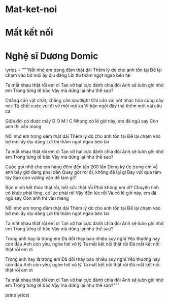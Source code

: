 # Mat-ket-noi
# Mất kết  nối
# Nghệ sĩ Dương Domic
lyrics = """Nỗi nhớ em trong đêm thật dài
Thêm lý do cho anh tồn tại
Để lại chạm vào bờ môi ấy dịu dàng
Lời thì thầm ngọt ngào bên tai

Ta mất nhau thật rồi em ơi
Tan vỡ hai cực đành chia đôi
Anh sẽ luôn ghi nhớ em
Trong từng tế bào
Vậy mà dừng lại như thế sao?

Chẳng cần vật chất, chẳng cần spotlight
Chỉ cần vài nốt nhạc hòa cùng cây mic
Từ chối cuộc vui đi về một nơi xa
Vì bận ngồi đây thả thêm một vài câu ca

Giữa đời có được mấy
D O M I C
Nhưng có lẽ giờ này, em đã ngủ say
Còn anh thì vẫn mang

Nỗi nhớ em trong đêm thật dài
Thêm lý do cho anh tồn tại
Để lại chạm vào bờ môi ấy dịu dàng
Lời thì thầm ngọt ngào bên tai

Ta mất nhau thật rồi em ơi
Tan vỡ hai cực đành chia đôi
Anh sẽ luôn ghi nhớ em
Trong từng tế bào
Vậy mà dừng lại như thế sao?

Cuộc gọi nhỡ cho em hàng đêm đến tận 200 lần
Dòng ký ức trong em về anh bây giờ đang phai dần
Quay gót rời đi, không để lại gì
Bay vút qua tầm tay
Sao còn vương vấn để làm gì?

Bọn mình kết thúc thật rồi, hết sức thật rồi
Phải không em ơi?
Chuyện tình có khúc phải lòng, có lúc phải rời
Vậy đến lúc rồi
Và có lẽ giờ này, em đã ngủ say
Còn anh thì vẫn mang

Nỗi nhớ em trong đêm thật dài
Thêm lý do cho anh tồn tại
Để lại chạm vào bờ môi ấy dịu dàng
Lời thì thầm ngọt ngào bên tai

Ta mất nhau thật rồi em ơi
Tan vỡ hai cực đành chia đôi
Anh sẽ luôn ghi nhớ em
Trong từng tế bào
Vậy mà dừng lại như thế sao?

Trong anh hay là trong em
Đã đổi thay bao nhiêu suy nghĩ
Yêu thương nay còn đâu
Anh còn yêu, nghe hơi vô lý
Ta mất kết nối thật rồi
Đã mất kết nối thật rồi em ơi

Trong anh hay là trong em
Đã đổi thay bao nhiêu suy nghĩ
Yêu thương nay còn đâu
Anh còn yêu, nghe hơi vô lý
Ta mất kết nối thật rồi
Đã mất kết nối thật rồi em ơi

Ta mất nhau thật rồi em ơi
Tan vỡ hai cực đành chia đôi
Anh sẽ luôn ghi nhớ em
Trong từng tế bào
Vậy mà dừng lại như thế sao?"""

print(lyrics)
